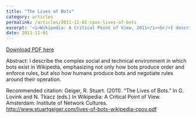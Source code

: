 ```yaml
---
title: "The Lives of Bots"
category: articles
permalink: /articles/2011-11-01-cpov-lives-of-bots
excerpt: '<i>Wikipedia: A Critical Point of View, 2011</i><br/>I describe the complex social and technical environment in which bots exist in Wikipedia, emphasizing not only how bots produce order and enforce rules, but also how humans produce bots and negotiate rules around their operation.'
date: 2011-11-01
---
```


<a href='http://www.stuartgeiger.com/papers/lives-of-bots-wikipedia-cpov.pdf'>Download PDF here</a>

Abstract: I describe the complex social and technical environment in which bots exist in Wikipedia, emphasizing not only how bots produce order and enforce rules, but also how humans produce bots and negotiate rules around their operation.

 Recommended citation: Geiger, R. Stuart. (2011). “The Lives of Bots.” In G. Lovink and N. Tkacz (eds.) In Wikipedia: A Critical Point of View. Amsterdam: Institute of Network Cultures. http://www.stuartgeiger.com/lives-of-bots-wikipedia-cpov.pdf